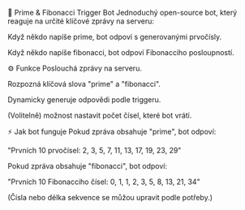 🤖 Prime & Fibonacci Trigger Bot
Jednoduchý open-source bot, který reaguje na určité klíčové zprávy na serveru:

Když někdo napíše prime, bot odpoví s generovanými prvočísly.

Když někdo napíše fibonacci, bot odpoví Fibonacciho posloupností.

⚙️ Funkce
Poslouchá zprávy na serveru.

Rozpozná klíčová slova "prime" a "fibonacci".

Dynamicky generuje odpovědi podle triggeru.

(Volitelně) možnost nastavit počet čísel, které bot vrátí.

⚡ Jak bot funguje
Pokud zpráva obsahuje "prime", bot odpoví:

"Prvních 10 prvočísel: 2, 3, 5, 7, 11, 13, 17, 19, 23, 29"

Pokud zpráva obsahuje "fibonacci", bot odpoví:

"Prvních 10 Fibonacciho čísel: 0, 1, 1, 2, 3, 5, 8, 13, 21, 34"

(Čísla nebo délka sekvence se můžou upravit podle potřeby.)
